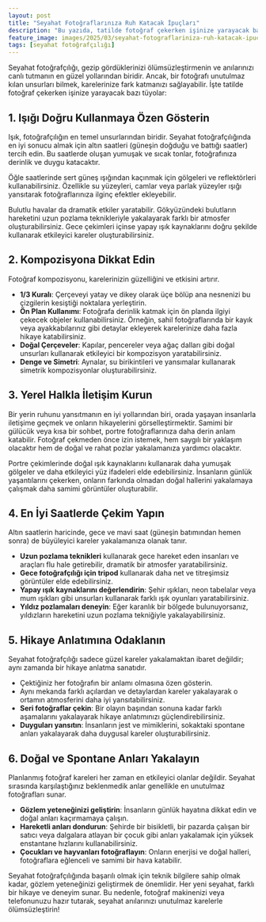 ```yaml
---
layout: post
title: "Seyahat Fotoğraflarınıza Ruh Katacak İpuçları"
description: "Bu yazıda, tatilde fotoğraf çekerken işinize yarayacak bazı ipuçlarını paylaşıyoruz."
feature_image: images/2025/03/seyahat-fotograflariniza-ruh-katacak-ipuclari.jpg
tags: [seyahat fotoğrafçılığı]
---
```


Seyahat fotoğrafçılığı, gezip gördüklerinizi ölümsüzleştirmenin ve anılarınızı canlı tutmanın en güzel yollarından biridir. Ancak, bir fotoğrafı unutulmaz kılan unsurları bilmek, karelerinize fark katmanızı sağlayabilir. İşte tatilde fotoğraf çekerken işinize yarayacak bazı tüyolar:

<!--more-->

## 1. Işığı Doğru Kullanmaya Özen Gösterin

Işık, fotoğrafçılığın en temel unsurlarından biridir. Seyahat fotoğrafçılığında en iyi sonucu almak için altın saatleri (güneşin doğduğu ve battığı saatler) tercih edin. Bu saatlerde oluşan yumuşak ve sıcak tonlar, fotoğrafınıza derinlik ve duygu katacaktır.

Öğle saatlerinde sert güneş ışığından kaçınmak için gölgeleri ve reflektörleri kullanabilirsiniz. Özellikle su yüzeyleri, camlar veya parlak yüzeyler ışığı yansıtarak fotoğraflarınıza ilginç efektler ekleyebilir.

Bulutlu havalar da dramatik etkiler yaratabilir. Gökyüzündeki bulutların hareketini uzun pozlama teknikleriyle yakalayarak farklı bir atmosfer oluşturabilirsiniz. Gece çekimleri içinse yapay ışık kaynaklarını doğru şekilde kullanarak etkileyici kareler oluşturabilirsiniz.

## 2. Kompozisyona Dikkat Edin

Fotoğraf kompozisyonu, karelerinizin güzelliğini ve etkisini artırır.

- **1/3 Kuralı**: Çerçeveyi yatay ve dikey olarak üçe bölüp ana nesnenizi bu çizgilerin kesiştiği noktalara yerleştirin.
- **Ön Plan Kullanımı**: Fotoğrafa derinlik katmak için ön planda ilgiyi çekecek objeler kullanabilirsiniz. Örneğin, sahil fotoğraflarında bir kayık veya ayakkabılarınız gibi detaylar ekleyerek karelerinize daha fazla hikaye katabilirsiniz.
- **Doğal Çerçeveler**: Kapılar, pencereler veya ağaç dalları gibi doğal unsurları kullanarak etkileyici bir kompozisyon yaratabilirsiniz.
- **Denge ve Simetri**: Aynalar, su birikintileri ve yansımalar kullanarak simetrik kompozisyonlar oluşturabilirsiniz.

## 3. Yerel Halkla İletişim Kurun

Bir yerin ruhunu yansıtmanın en iyi yollarından biri, orada yaşayan insanlarla iletişime geçmek ve onların hikayelerini görselleştirmektir. Samimi bir gülücük veya kısa bir sohbet, portre fotoğraflarınıza daha derin anlam katabilir. Fotoğraf çekmeden önce izin istemek, hem saygılı bir yaklaşım olacaktır hem de doğal ve rahat pozlar yakalamanıza yardımcı olacaktır.

Portre çekimlerinde doğal ışık kaynaklarını kullanarak daha yumuşak gölgeler ve daha etkileyici yüz ifadeleri elde edebilirsiniz. İnsanların günlük yaşantılarını çekerken, onların farkında olmadan doğal hallerini yakalamaya çalışmak daha samimi görüntüler oluşturabilir.

## 4. En İyi Saatlerde Çekim Yapın

Altın saatlerin haricinde, gece ve mavi saat (güneşin batımından hemen sonra) de büyüleyici kareler yakalamanıza olanak tanır.

- **Uzun pozlama teknikleri** kullanarak gece hareket eden insanları ve araçları flu hale getirebilir, dramatik bir atmosfer yaratabilirsiniz.
- **Gece fotoğrafçılığı için tripod** kullanarak daha net ve titreşimsiz görüntüler elde edebilirsiniz.
- **Yapay ışık kaynaklarını değerlendirin**: Şehir ışıkları, neon tabelalar veya mum ışıkları gibi unsurları kullanarak farklı ışık oyunları yaratabilirsiniz.
- **Yıldız pozlamaları deneyin**: Eğer karanlık bir bölgede bulunuyorsanız, yıldızların hareketini uzun pozlama tekniğiyle yakalayabilirsiniz.

## 5. Hikaye Anlatımına Odaklanın

Seyahat fotoğrafçılığı sadece güzel kareler yakalamaktan ibaret değildir; aynı zamanda bir hikaye anlatma sanatıdır.

- Çektiğiniz her fotoğrafın bir anlamı olmasına özen gösterin.
- Aynı mekanda farklı açılardan ve detaylardan kareler yakalayarak o ortamın atmosferini daha iyi yansıtabilirsiniz.
- **Seri fotoğraflar çekin**: Bir olayın başından sonuna kadar farklı aşamalarını yakalayarak hikaye anlatımınızı güçlendirebilirsiniz.
- **Duyguları yansıtın**: İnsanların jest ve mimiklerini, sokaktaki spontane anları yakalayarak daha duygusal kareler oluşturabilirsiniz.

## 6. Doğal ve Spontane Anları Yakalayın

Planlanmış fotoğraf kareleri her zaman en etkileyici olanlar değildir. Seyahat sırasında karşılaştığınız beklenmedik anlar genellikle en unutulmaz fotoğrafları sunar.

- **Gözlem yeteneğinizi geliştirin**: İnsanların günlük hayatına dikkat edin ve doğal anları kaçırmamaya çalışın.
- **Hareketli anları dondurun**: Şehirde bir bisikletli, bir pazarda çalışan bir satıcı veya dalgalara atlayan bir çocuk gibi anları yakalamak için yüksek enstantane hızlarını kullanabilirsiniz.
- **Çocukları ve hayvanları fotoğraflayın**: Onların enerjisi ve doğal halleri, fotoğraflara eğlenceli ve samimi bir hava katabilir.

Seyahat fotoğrafçılığında başarılı olmak için teknik bilgilere sahip olmak kadar, gözlem yeteneğinizi geliştirmek de önemlidir. Her yeni seyahat, farklı bir hikaye ve deneyim sunar. Bu nedenle, fotoğraf makinenizi veya telefonunuzu hazır tutarak, seyahat anılarınızı unutulmaz karelerle ölümsüzleştirin!